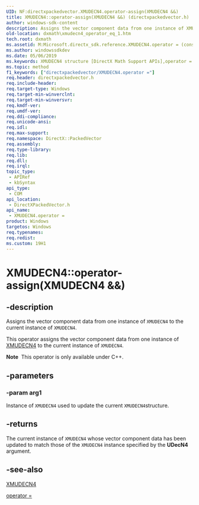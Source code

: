 ```yaml
---
UID: NF:directxpackedvector.XMUDECN4.operator-assign(XMUDECN4 &&)
title: XMUDECN4::operator-assign(XMUDECN4 &&) (directxpackedvector.h)
author: windows-sdk-content
description: Assigns the vector component data from one instance of XMUDECN4 to the current instance of XMUDECN4.
old-location: dxmath\xmudecn4_operator_eq_1.htm
tech.root: dxmath
ms.assetid: M:Microsoft.directx_sdk.reference.XMUDECN4.operator = (const XMUDECN4)
ms.author: windowssdkdev
ms.date: 05/06/2019
ms.keywords: XMUDECN4 structure [DirectX Math Support APIs],operator = method, XMUDECN4.operator =(const XMUDECN4&), XMUDECN4.operator-assign(XMUDECN4 &&), XMUDECN4.operator=, XMUDECN4::operator-assign(XMUDECN4 &&), XMUDECN4::operator=, dxmath.xmudecn4_operator_eq_1, operator = method [DirectX Math Support APIs], operator = method [DirectX Math Support APIs],XMUDECN4 structure, operator=
ms.topic: method
f1_keywords: ["directxpackedvector/XMUDECN4.operator ="]
req.header: directxpackedvector.h
req.include-header: 
req.target-type: Windows
req.target-min-winverclnt: 
req.target-min-winversvr: 
req.kmdf-ver: 
req.umdf-ver: 
req.ddi-compliance: 
req.unicode-ansi: 
req.idl: 
req.max-support: 
req.namespace: DirectX::PackedVector
req.assembly: 
req.type-library: 
req.lib: 
req.dll: 
req.irql: 
topic_type:
 - APIRef
 - kbSyntax
api_type:
 - COM
api_location:
 - DirectXPackedVector.h
api_name:
 - XMUDECN4.operator =
product: Windows
targetos: Windows
req.typenames: 
req.redist: 
ms.custom: 19H1
---
```


# XMUDECN4::operator-assign(XMUDECN4 &&)

## -description

Assigns the vector component data from one instance of <code>XMUDECN4</code> to the current instance of <code>XMUDECN4</code>.

This operator assigns the vector component data from one instance of <a href="https://msdn.microsoft.com/4b85445e-8ea9-4e1c-b07e-db13d2ee82aa">XMUDECN4</a> to the current instance of <code>XMUDECN4</code>.

<div class="alert"><b>Note</b>  This operator is only available under C++.</div>

## -parameters

### -param arg1

Instance of <code>XMUDECN4</code> used to update the current <code>XMUDECN4</code>structure.

## -returns

The current instance of <code>XMUDECN4</code> whose vector component data has been updated to match those of the <code>XMUDECN4</code> instance specified by the <b>UDecN4</b> argument.

## -see-also

<a href="https://msdn.microsoft.com/4b85445e-8ea9-4e1c-b07e-db13d2ee82aa">XMUDECN4</a>

<a href="https://msdn.microsoft.com/b5cb7c96-68c2-4d6b-8ed7-a44651c681b5">operator = </a>
